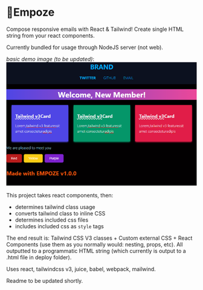 # 📨Empoze
 Compose responsive emails with React & Tailwind! Create single HTML string from your react components.


Currently bundled for usage through NodeJS server (not web).

*basic demo image (to be updated)*:
<img  src="assets/demo1.png">

This project takes react components, then:
- determines tailwind class usage
- converts tailwind class to inline CSS
- determines included css files
- includes included css as ```style``` tags

The end result is: Tailwind CSS V3 classes + Custom external CSS + React Components (use them as you normally would: nesting, props, etc). All outputted to a programmatic HTML string (which currently is output to a .html file in deploy folder).

Uses react, tailwindcss v3, juice, babel, webpack, mailwind.


Readme to be updated shortly.